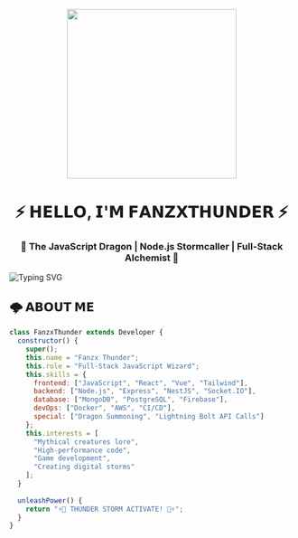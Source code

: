 <!-- Header with Animated GIF -->
<p align="center">
  <img src="https://media.giphy.com/media/v1.Y2lkPTc5MGI3NjExcWJtY3F1eW5xZ2J4d3RlZ2V6eGJ6Z2N6dWZ1bnR0eGZqZzZ1eWZ1biZlcD12MV9pbnRlcm5hbF9naWZfYnlfaWQmY3Q9Zw/xT5LMHxhOfscxPfIfm/giphy.gif" width="300"/>
</p>

<h1 align="center">⚡ 𝗛𝗘𝗟𝗟𝗢, 𝗜'𝗠 𝗙𝗔𝗡𝗭𝗫𝗧𝗛𝗨𝗡𝗗𝗘𝗥 ⚡</h1>
<h3 align="center">🐉 The JavaScript Dragon | Node.js Stormcaller | Full-Stack Alchemist 🐉</h3>

<!-- Divider -->
<img src="https://readme-typing-svg.demolab.com?font=Fira+Code&pause=1000&color=FF0000&center=true&vCenter=true&width=435&lines=Turning+coffee+into+code+since+2020;Code+by+day%2C+dragon+by+night;Warning%3A+May+summon+thunderstorms" alt="Typing SVG" />

<!-- About Me -->
## 🌩️ 𝗔𝗕𝗢𝗨𝗧 𝗠𝗘
```javascript
class FanzxThunder extends Developer {
  constructor() {
    super();
    this.name = "Fanzx Thunder";
    this.role = "Full-Stack JavaScript Wizard";
    this.skills = {
      frontend: ["JavaScript", "React", "Vue", "Tailwind"],
      backend: ["Node.js", "Express", "NestJS", "Socket.IO"],
      database: ["MongoDB", "PostgreSQL", "Firebase"],
      devOps: ["Docker", "AWS", "CI/CD"],
      special: ["Dragon Summoning", "Lightning Bolt API Calls"]
    };
    this.interests = [
      "Mythical creatures lore",
      "High-performance code",
      "Game development",
      "Creating digital storms"
    ];
  }
  
  unleashPower() {
    return "⚡🐉 THUNDER STORM ACTIVATE! 🐉⚡";
  }
}
